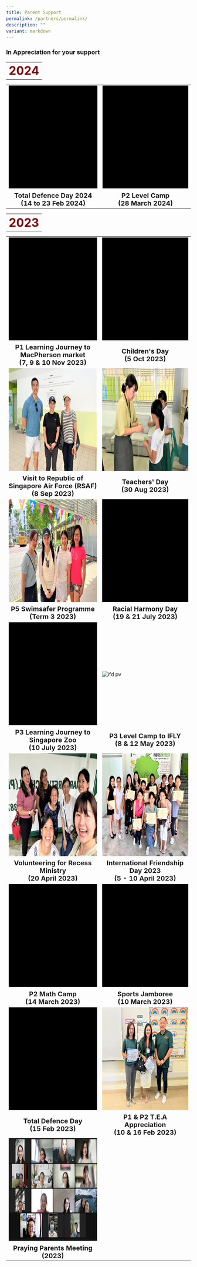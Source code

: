 ```yaml
---
title: Parent Support
permalink: /partners/permalink/
description: ""
variant: markdown
---
```

### In Appreciation for your support


<table>
	<tbody><tr>
		<th><center><font color="maroon" size="6">
     2024
 </font></center></th></tr></tbody></table>
<table>
	<tbody>
			<tr>
	<td><img src="/images/Parent%20Volunteers/p1_LJ_market.gif" alt="volunteer recess ministry pv" style="width:400px;height:280px;"></td>
<td><img src="/images/Parent%20Volunteers/childrens_day.gif" alt="ifd pv" style="width:400px;height:280px;"></td>
</tr>
			<tr width="10 px" height="10 px"><td><center><font size="4"><b>Total Defence Day 2024<br>(14 to 23 Feb 2024) </b></font></center></td> 
		<td><center>
		<font size="4"><b>P2 Level Camp<br>(28 March 2024)</b></font>
</center></td>
</tr>
	</tbody></table>

<table>
	<tbody><tr>
		<th><center><font color="maroon" size="6">
     2023
 </font></center></th></tr></tbody></table>
<table>
	<tbody>
			<tr>
	<td><img src="/images/Parent%20Volunteers/p1_LJ_market.gif" alt="volunteer recess ministry pv" style="width:400px;height:280px;"></td>
<td><img src="/images/Parent%20Volunteers/childrens_day.gif" alt="ifd pv" style="width:400px;height:280px;"></td>
</tr>
			<tr width="10 px" height="10 px"><td><center><font size="4"><b>P1 Learning Journey to MacPherson market<br>(7, 9 &amp; 10 Nov 2023) </b></font></center></td> 
		<td><center>
		<font size="4"><b>Children's Day<br>(5 Oct 2023)</b></font>
</center></td>
</tr>
			<tr>
	<td><img src="/images/Parent%20Volunteers/pv%20rsaf%202023.jpeg" alt="volunteer recess ministry pv" style="width:400px;height:280px;"></td>
<td><img src="/images/Parent%20Volunteers/tcd%202023.JPG" alt="ifd pv" style="width:400px;height:280px;"></td>
</tr>
			<tr width="10 px" height="10 px"><td><center><font size="4"><b>Visit to Republic of Singapore Air Force (RSAF)<br>(8 Sep 2023) </b></font></center></td> 
		<td><center>
		<font size="4"><b>Teachers' Day<br>(30 Aug 2023)</b></font>
</center></td>
</tr>
			<tr>
	<td><img src="/images/Parent%20Volunteers/pv%20swimsafer.jpeg" alt="volunteer recess ministry pv" style="width:400px;height:280px;"></td>
<td><img src="/images/Parent%20Volunteers/rhd%202023.gif" alt="ifd pv" style="width:400px;height:280px;"></td>
</tr>
			<tr width="10 px" height="10 px"><td><center><font size="4"><b>P5 Swimsafer Programme<br>(Term 3 2023) </b></font></center></td> 
		<td><center>
		<font size="4"><b>Racial Harmony Day<br>(19 &amp; 21 July 2023)</b></font>
</center></td>
</tr>
			<tr>
	<td><img src="/images/Parent%20Volunteers/psg to zoo.gif" alt="volunteer recess ministry pv" style="width:400px;height:280px;"></td>
<td><img src="/images/Parent%20Volunteers/psg p3 lj ifly.gif" alt="ifd pv" style="width:400px;height:280px;"></td>
</tr>
			<tr width="10 px" height="10 px"><td><center><font size="4"><b>P3 Learning Journey to Singapore Zoo<br>(10 July 2023) </b></font></center></td> 
		<td><center>
		<font size="4"><b>P3 Level Camp to IFLY<br>(8 &amp; 12 May 2023)</b></font>
</center></td>
</tr>
	<tr>
	<td><img src="/images/Parent%20Volunteers/volunteering%20for%20recess%20ministry%2020%20april%202023.jpg" alt="volunteer recess ministry pv" style="width:400px;height:280px;"></td>
<td><img src="/images/Parent%20Volunteers/international%20friendship%20day%20pv%202023.jpeg" alt="ifd pv" style="width:400px;height:280px;"></td>
</tr>
	<tr width="10 px" height="10 px"><td><center><font size="4"><b>Volunteering for Recess Ministry<br>(20 April 2023) </b></font></center></td> 
		<td><center>
		<font size="4"><b>International Friendship Day 2023 <br>(5 - 10 April 2023)</b></font>
</center></td>
</tr>
<tr>
	<td><img src="/images/Parent%20Volunteers/p2 math camp pv 2023.gif" alt="p2 math camp pv" style="width:400px;height:280px;"></td>
		<td><img src="/images/Parent%20Volunteers/sports jamboree pv 2023.gif" alt="sports jamboree pv" style="width:400px;height:280px;"></td>
</tr>
	<tr align="center" width="10 px" height="10 px">
	<td><center><font size="4"><b>P2 Math Camp <br>(14 March 2023) </b></font></center></td> 
		<td><center><font size="4"><b>Sports Jamboree <br>(10 March 2023)</b></font>
</center></td>
</tr>
		<tr>
	<td><img src="/images/Parent%20Volunteers/tdd pv 2023.gif" alt="tdd pv" style="width:400px;height:280px;"></td>
				<td><img src="/images/Parent%20Volunteers/p1_p2%20tea%20appreciation%20pv%202023.jpeg" alt="p1 p2 tea pv" style="width:400px;height:280px;"></td>
</tr>
<tr align="center" width="10 px" height="10 px"><td><center><font size="4"><b>Total Defence Day <br>(15 Feb 2023) </b></font></center></td> 
			<td><center><font size="4"><b> P1 &amp; P2 T.E.A Appreciation <br>(10 &amp; 16 Feb 2023) </b></font>
</center></td> 
</tr>
						<tr>
	<td><img src="/images/Parent%20Volunteers/praying%20parents%20meeting%205%20feb%202023.jpeg" alt="praying parents meeting pv" style="width:400px;height:280px;"></td>
</tr>
	<tr align="center" width="10 px" height="10 px"><td><center><font size="4"><b>Praying Parents Meeting <br> (2023) </b></font>
</center></td>
</tr>
	</tbody></table>